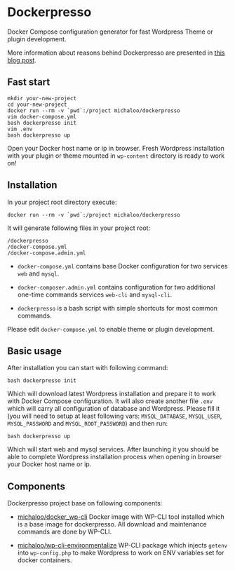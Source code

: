 # Dockerpresso

Docker Compose configuration generator for fast Wordpress Theme or plugin development.

More information about reasons behind Dockerpresso are presented in [this blog post](https://medium.com/@michaloo/express-wordpress-theme-and-plugin-development-environment-e077d52535e0).

## Fast start

```
mkdir your-new-project
cd your-new-project
docker run --rm -v `pwd`:/project michaloo/dockerpresso
vim docker-compose.yml
bash dockerpresso init
vim .env
bash dockerpresso up
```

Open your Docker host name or ip in browser. Fresh Wordpress installation
with your plugin or theme mounted in `wp-content` directory is ready
to work on!

## Installation

In your project root directory execute:

```docker run --rm -v `pwd`:/project michaloo/dockerpresso```

It will generate following files in your project root:

```
/dockerpresso
/docker-compose.yml
/docker-compose.admin.yml
```

* `docker-compose.yml` contains base Docker configuration for two services
`web` and `mysql`.

* `docker-composer.admin.yml` contains configuration for two additional one-time
commands services `web-cli` and `mysql-cli`.

* `dockerpresso` is a bash script with simple shortcuts for most common commands.

Please edit `docker-compose.yml` to enable theme or plugin development.

## Basic usage

After installation you can start with following command:

`bash dockerpresso init`

Which will download latest Wordpress installation and prepare it to work with
Docker Compose configuration.
It will also create another file `.env` which will carry all configuration of
database and Wordpress. Please fill it (you will need to setup at least following vars: `MYSQL_DATABASE`, `MYSQL_USER`, `MYSQL_PASSWORD` and `MYSQL_ROOT_PASSWORD`) and then run:

`bash dockerpresso up`

Which will start web and mysql services.
After launching it you should be able to complete Wordpress installation
process when opening in browser your Docker host name or ip.

## Components

Dockerpresso project base on following components:

* [michaloo/docker_wp-cli](https://github.com/michaloo/docker_wp-cli)
Docker image with WP-CLI tool installed which is a base image for dockerpresso.
All download and maintenance commands are done by WP-CLI.

* [michaloo/wp-cli-environmentalize](https://github.com/michaloo/wp-cli-environmentalize)
WP-CLI package which injects `getenv` into `wp-config.php` to make Wordpress
to work on ENV variables set for docker containers.
